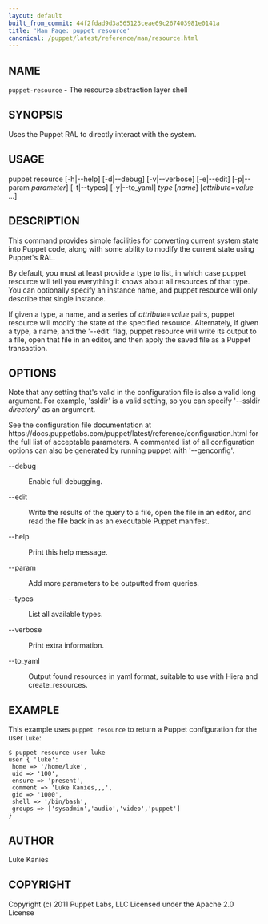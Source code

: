 ```yaml
---
layout: default
built_from_commit: 44f2fdad9d3a565123ceae69c267403981e0141a
title: 'Man Page: puppet resource'
canonical: /puppet/latest/reference/man/resource.html
---
```


<div class='mp'>
<h2 id="NAME">NAME</h2>
<p class="man-name">
  <code>puppet-resource</code> - <span class="man-whatis">The resource abstraction layer shell</span>
</p>

<h2 id="SYNOPSIS">SYNOPSIS</h2>

<p>Uses the Puppet RAL to directly interact with the system.</p>

<h2 id="USAGE">USAGE</h2>

<p>puppet resource [-h|--help] [-d|--debug] [-v|--verbose] [-e|--edit]
  [-p|--param <var>parameter</var>] [-t|--types] [-y|--to_yaml] <var>type</var>
  [<var>name</var>] [<var>attribute</var>=<var>value</var> ...]</p>

<h2 id="DESCRIPTION">DESCRIPTION</h2>

<p>This command provides simple facilities for converting current system
state into Puppet code, along with some ability to modify the current
state using Puppet's RAL.</p>

<p>By default, you must at least provide a type to list, in which case
puppet resource will tell you everything it knows about all resources of
that type. You can optionally specify an instance name, and puppet
resource will only describe that single instance.</p>

<p>If given a type, a name, and a series of <var>attribute</var>=<var>value</var> pairs,
puppet resource will modify the state of the specified resource.
Alternately, if given a type, a name, and the '--edit' flag, puppet
resource will write its output to a file, open that file in an editor,
and then apply the saved file as a Puppet transaction.</p>

<h2 id="OPTIONS">OPTIONS</h2>

<p>Note that any setting that's valid in the configuration
file is also a valid long argument. For example, 'ssldir' is a valid
setting, so you can specify '--ssldir <var>directory</var>' as an
argument.</p>

<p>See the configuration file documentation at
https://docs.puppetlabs.com/puppet/latest/reference/configuration.html for the
full list of acceptable parameters. A commented list of all
configuration options can also be generated by running puppet with
'--genconfig'.</p>

<dl>
<dt class="flush">--debug</dt><dd><p>Enable full debugging.</p></dd>
<dt class="flush">--edit</dt><dd><p>Write the results of the query to a file, open the file in an editor,
and read the file back in as an executable Puppet manifest.</p></dd>
<dt class="flush">--help</dt><dd><p>Print this help message.</p></dd>
<dt class="flush">--param</dt><dd><p>Add more parameters to be outputted from queries.</p></dd>
<dt class="flush">--types</dt><dd><p>List all available types.</p></dd>
<dt>--verbose</dt><dd><p>Print extra information.</p></dd>
<dt>--to_yaml</dt><dd><p>Output found resources in yaml format, suitable to use with Hiera and create_resources.</p></dd>
</dl>


<h2 id="EXAMPLE">EXAMPLE</h2>

<p>This example uses <code>puppet resource</code> to return a Puppet configuration for
the user <code>luke</code>:</p>

<pre><code>$ puppet resource user luke
user { 'luke':
 home =&gt; '/home/luke',
 uid =&gt; '100',
 ensure =&gt; 'present',
 comment =&gt; 'Luke Kanies,,,',
 gid =&gt; '1000',
 shell =&gt; '/bin/bash',
 groups =&gt; ['sysadmin','audio','video','puppet']
}
</code></pre>

<h2 id="AUTHOR">AUTHOR</h2>

<p>Luke Kanies</p>

<h2 id="COPYRIGHT">COPYRIGHT</h2>

<p>Copyright (c) 2011 Puppet Labs, LLC Licensed under the Apache 2.0 License</p>

</div>
